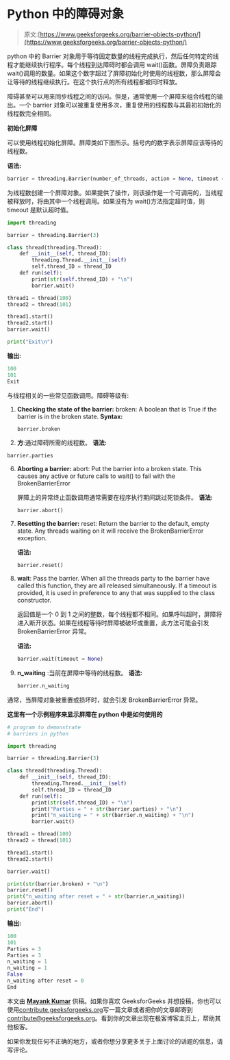 # Python 中的障碍对象

> 原文:[https://www.geeksforgeeks.org/barrier-objects-python/](https://www.geeksforgeeks.org/barrier-objects-python/)

python 中的 Barrier 对象用于等待固定数量的线程完成执行，然后任何特定的线程才能继续执行程序。每个线程到达障碍时都会调用 wait()函数。屏障负责跟踪 wait()调用的数量。如果这个数字超过了屏障初始化时使用的线程数，那么屏障会让等待的线程继续执行。在这个执行点的所有线程都被同时释放。

障碍甚至可以用来同步线程之间的访问。但是，通常使用一个屏障来组合线程的输出。一个 barrier 对象可以被重复使用多次，重复使用的线程数与其最初初始化的线程数完全相同。

**初始化屏障**

可以使用线程初始化屏障。屏障类如下图所示。括号内的数字表示屏障应该等待的线程数。

**语法:**

```py
barrier = threading.Barrier(number_of_threads, action = None, timeout = None)
```

为线程数创建一个屏障对象。如果提供了操作，则该操作是一个可调用的，当线程被释放时，将由其中一个线程调用。如果没有为 wait()方法指定超时值，则 timeout 是默认超时值。

```py
import threading

barrier = threading.Barrier(3)

class thread(threading.Thread):
    def __init__(self, thread_ID):
        threading.Thread.__init__(self)
        self.thread_ID = thread_ID
    def run(self):
        print(str(self.thread_ID) + "\n")
        barrier.wait()

thread1 = thread(100)
thread2 = thread(101)

thread1.start()
thread2.start()
barrier.wait()

print("Exit\n")
```

**输出:**

```py
100
101
Exit
```

与线程相关的一些常见函数调用。障碍等级有:

1.  **Checking the state of the barrier:**
    broken: A boolean that is True if the barrier is in the broken state.
    **Syntax:**

    ```py
    barrier.broken
    ```

2.  **方**:通过障碍所需的线程数。
    **语法:**

```py
barrier.parties
```

6.  **Aborting a barrier:**
    abort: Put the barrier into a broken state. This causes any active or future calls to wait() to fail with the BrokenBarrierError

    屏障上的异常终止函数调用通常需要在程序执行期间跳过死锁条件。
    **语法:**

    ```py
    barrier.abort()
    ```

7.  **Resetting the barrier:**
    reset: Return the barrier to the default, empty state. Any threads waiting on it will receive the BrokenBarrierError exception.

    **语法:**

    ```py
    barrier.reset()
    ```

8.  **wait**: Pass the barrier. When all the threads party to the barrier have called this function, they are all released simultaneously. If a timeout is provided, it is used in preference to any that was supplied to the class constructor.

    返回值是一个 0 到 1 之间的整数，每个线程都不相同。如果呼叫超时，屏障将进入断开状态。如果在线程等待时屏障被破坏或重置，此方法可能会引发 BrokenBarrierError 异常。

    **语法:**

    ```py
    barrier.wait(timeout = None)
    ```

9.  **n_waiting** :当前在屏障中等待的线程数。
    **语法:**

    ```py
    barrier.n_waiting
    ```

通常，当屏障对象被重置或损坏时，就会引发 BrokenBarrierError 异常。

**这里有一个示例程序来显示屏障在 python 中是如何使用的**

```py
# program to demonstrate
# barriers in python

import threading

barrier = threading.Barrier(3)

class thread(threading.Thread):
    def __init__(self, thread_ID):
        threading.Thread.__init__(self)
        self.thread_ID = thread_ID
    def run(self):
        print(str(self.thread_ID) + "\n")
        print("Parties = " + str(barrier.parties) + "\n")
        print("n_waiting = " + str(barrier.n_waiting) + "\n")
        barrier.wait()

thread1 = thread(100)
thread2 = thread(101)

thread1.start()
thread2.start()

barrier.wait()

print(str(barrier.broken) + "\n")
barrier.reset()
print("n_waiting after reset = " + str(barrier.n_waiting))
barrier.abort()
print("End")
```

**输出:**

```py
100
101
Parties = 3
Parties = 3
n_waiting = 1
n_waiting = 1
False
n_waiting after reset = 0
End
```

本文由 [**Mayank Kumar**](https://www.linkedin.com/in/mayank-kumar-a9058b137/) 供稿。如果你喜欢 GeeksforGeeks 并想投稿，你也可以使用[contribute.geeksforgeeks.org](http://www.contribute.geeksforgeeks.org)写一篇文章或者把你的文章邮寄到 contribute@geeksforgeeks.org。看到你的文章出现在极客博客主页上，帮助其他极客。

如果你发现任何不正确的地方，或者你想分享更多关于上面讨论的话题的信息，请写评论。